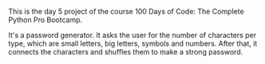 This is the day 5 project of the course 100 Days of Code: The Complete Python Pro Bootcamp.

It's a password generator. It asks the user for the number of characters per type, which are small letters, big  letters, symbols and numbers. After that, it connects the characters and shuffles them to make a strong password.



